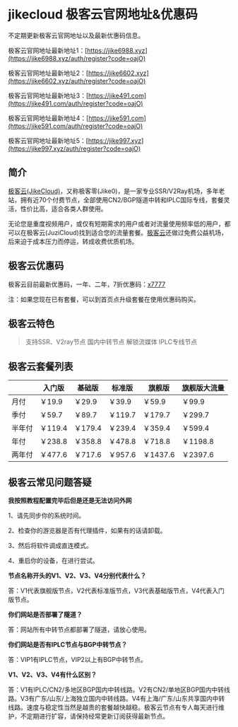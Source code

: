 # jikecloud 极客云官网地址&优惠码

不定期更新极客云官网地址以及最新优惠码信息。

极客云官网地址最新地址1：[https://jike6988.xyz](https://jike6988.xyz/auth/register?code=oajO)

极客云官网地址最新地址2：[https://jike6602.xyz](https://jike6602.xyz/auth/register?code=oajO)

极客云官网地址最新地址3：[https://jike491.com](https://jike491.com/auth/register?code=oajO)

极客云官网地址最新地址4：[https://jike591.com](https://jike591.com/auth/register?code=oajO)

极客云官网地址最新地址5：[https://jike997.xyz](https://jike997.xyz/auth/register?code=oajO)


## 简介

[极客云(JikeCloud)](https://xuv.cc/out/jikess)，又称极客零(Jike0)，是一家专业SSR/V2Ray机场，多年老站，拥有近70个付费节点，全部使用CN2/BGP隧道中转和IPLC国际专线，套餐灵活，性价比高，适合各类人群使用。

无论您是重度视频用户，或仅有短期需求的用户或者对流量使用频率低的用户，都可以在极客云(JuziCloud)找到适合您的流量套餐。[极客云](https://xuv.cc/out/jikess)还做过免费公益机场，后来迫于成本压力而停运，转成收费优质机场。

## 极客云优惠码

极客云目前最新优惠码，一年、二年，7折优惠码：[x7777](https://xuv.cc/out/jikess)

注：如果您现在已有套餐，可以到首页点升级套餐在使用优惠码购买。

## 极客云特色

> 支持SSR、V2ray节点
> 国内中转节点
> 解锁流媒体
> IPLC专线节点

## 极客云套餐列表

||入门版|基础版|标准版|旗舰版|旗舰版大流量|
|----|----|----|----|----|----|
|月付|￥19.9|￥29.9|￥39.9|￥59.9|￥99.9|
|季付|￥59.7|￥89.7|￥119.7|￥179.7|￥299.7|
|半年付|￥119.4|￥179.4|￥239.4|￥359.4|￥599.4|
|年付|￥238.8|￥358.8|￥478.8|￥718.8|￥1198.8|
|两年付|￥477.6|￥717.6|￥957.6|￥1437.6|￥2397.6|

## 极客云常见问题答疑

**我按照教程配置完毕后但是还是无法访问外网**

1、请先同步你的系统时间。

2、检查你的游览器是否有代理插件，如果有的话请卸载。

3、然后将软件调成直连模式。

4、重启你的设备，在进行尝试。

**节点名称开头的V1、V2、V3、V4分别代表什么？**

答：V1代表旗舰版节点，V2代表标准版节点，V3代表基础版节点，V4代表入门版节点。

**你们网站是否部署了隧道？**

答：网站所有中转节点都部署了隧道，请放心使用。

**你们网站是否有IPLC节点与BGP中转节点？**

答：VIP1有IPLC节点，VIP2以上有BGP中转节点。

**V1、V2、V3、V4有什么区别？**

答：V1有IPLC/CN2/多地区BGP国内中转线路。V2有CN2/单地区BGP国内中转线路。V3有广东/山东/上海独立国内中转线路。V4有上海/广东/山东共享国内中转线路。速度与稳定性当然是越贵的套餐越快越稳。极客云节点有专人每天进行维护，不定期进行扩容，请保持经常更新订阅获得最新节点。
